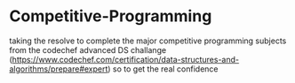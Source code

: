 # Competitive-Programming
taking the resolve to complete  the major competitive  programming  subjects from the codechef advanced DS  challange (https://www.codechef.com/certification/data-structures-and-algorithms/prepare#expert) so to get the real confidence 

